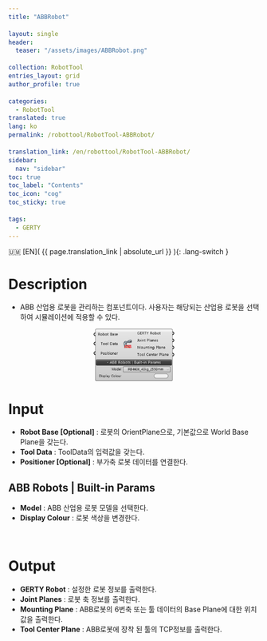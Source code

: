```yaml
---
title: "ABBRobot"

layout: single
header:
  teaser: "/assets/images/ABBRobot.png"

collection: RobotTool
entries_layout: grid
author_profile: true

categories:
  - RobotTool
translated: true
lang: ko
permalink: /robottool/RobotTool-ABBRobot/

translation_link: /en/robottool/RobotTool-ABBRobot/
sidebar:
  nav: "sidebar"
toc: true
toc_label: "Contents"
toc_icon: "cog"
toc_sticky: true

tags: 
  - GERTY
---
```


:us_outlying_islands: [EN]( {{ page.translation_link | absolute_url }} ){: .lang-switch }

# Description

* ABB 산업용 로봇을 관리하는 컴포넌트이다. 사용자는 해당되는 산업용 로봇을 선택하여 시뮬레이션에 적용할 수 있다.

<p align="center">  <img src="/assets/images/ABBRobot.png" align="center" width="32%"></p>

# Input

* **Robot Base [Optional]** : 로봇의 OrientPlane으로, 기본값으로 World Base Plane을 갖는다.
* **Tool Data** : ToolData의 입력값을 갖는다.
* **Positioner [Optional]** : 부가축 로봇 데이터를 연결한다.

## ABB Robots | Built-in Params

* **Model** : ABB 산업용 로봇 모델을 선택한다.
* **Display Colour** : 로봇 색상을 변경한다.

<br>

# Output

* **GERTY Robot** : 설정한 로봇 정보를 출력한다.
* **Joint Planes** : 로봇 축 정보를 출력한다.
* **Mounting Plane** : ABB로봇의 6번축 또는 툴 데이터의 Base Plane에 대한 위치값을 출력한다.
* **Tool Center Plane** : ABB로봇에 장착 된 툴의 TCP정보를 출력한다.
